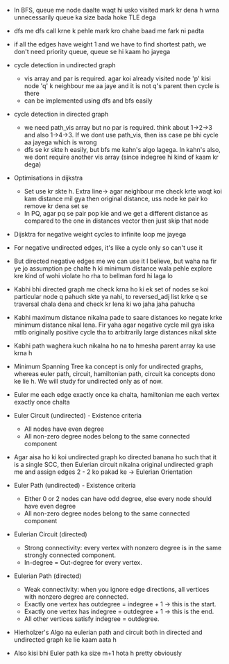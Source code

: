 - In BFS, queue me node daalte waqt hi usko visited mark kr dena h wrna unnecessarily queue ka size bada hoke TLE dega
- dfs me dfs call krne k pehle mark kro chahe baad me fark ni padta
- if all the edges have weight 1 and we have to find shortest path, we don't need priority queue, queue se hi kaam ho jayega
- cycle detection in undirected graph
  - vis array and par is required. agar koi already visited node 'p' kisi node 'q' k neighbour me aa jaye and it is not q's parent then cycle is there
  - can be implemented using dfs and bfs easily
- cycle detection in directed graph
  - we need path_vis array but no par is required. think about 1->2->3 and also 1->4->3. If we dont use path_vis, then iss case pe bhi cycle aa jayega which is wrong
  - dfs se kr skte h easily, but bfs me kahn's algo lagega. In kahn's also, we dont require another vis array (since indegree hi kind of kaam kr dega)
- Optimisations in dijkstra
  - Set use kr skte h. Extra line-> agar neighbour me check krte waqt koi kam distance mil gya then original distance, uss node ke pair ko remove kr dena set se
  - In PQ, agar pq se pair pop kie and we get a different distance as compared to the one in distances vector then just skip that node
- Dijsktra for negative weight cycles to infinite loop me jayega
- For negative undirected edges, it's like a cycle only so can't use it
- But directed negative edges me we can use it I believe, but waha na fir ye jo assumption pe chalte h ki minimum distance wala pehle explore kre kind of wohi violate ho rha to bellman ford hi laga lo
- Kabhi bhi directed graph me check krna ho ki ek set of nodes se koi particular node q pahuch skte ya nahi, to reversed_adj list krke q se traversal chala dena and check kr lena ki wo jaha jaha pahucha
- Kabhi maximum distance nikalna pade to saare distances ko negate krke minimum distance nikal lena. Fir yaha agar negative cycle mil gya iska mtlb originally positive cycle tha to arbitrarily large distances nikal skte
- Kabhi path waghera kuch nikalna ho na to hmesha parent array ka use krna h
- Minimum Spanning Tree ka concept is only for undirected graphs, whereas euler path, circuit, hamiltonian path, circuit ka concepts dono ke lie h. We will study for undirected only as of now.
- Euler me each edge exactly once ka chalta, hamiltonian me each vertex exactly once chalta
  
- Euler Circuit (undirected) - Existence criteria
  - All nodes have even degree
  - All non-zero degree nodes belong to the same connected component
- Agar aisa ho ki koi undirected graph ko directed banana ho such that it is a single SCC, then Eulerian circuit nikalna original undirected graph me and assign edges 2 - 2 ko pakad ke -> Eulerian Orientation
- Euler Path (undirected) - Existence criteria
  - Either 0 or 2 nodes can have odd degree, else every node should have even degree
  - All non-zero degree nodes belong to the same connected component

- Eulerian Circuit (directed)
  - Strong connectivity: every vertex with nonzero degree is in the same strongly connected component.
  - In-degree = Out-degree for every vertex.

- Eulerian Path (directed)
  - Weak connectivity: when you ignore edge directions, all vertices with nonzero degree are connected.
  - Exactly one vertex has outdegree = indegree + 1 → this is the start.
  - Exactly one vertex has indegree = outdegree + 1 → this is the end.
  - All other vertices satisfy indegree = outdegree.

- Hierholzer's Algo na eulerian path and circuit both in directed and undirected graph ke lie kaam aata h
- Also kisi bhi Euler path ka size m+1 hota h pretty obviously

